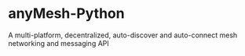 anyMesh-Python
==============

A multi-platform, decentralized, auto-discover and auto-connect mesh networking and messaging API
